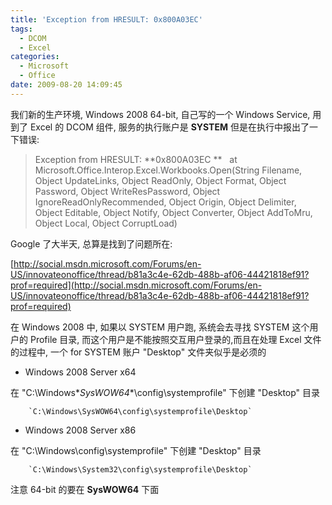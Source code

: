 ```yaml
---
title: 'Exception from HRESULT: 0x800A03EC'
tags:
  - DCOM
  - Excel
categories:
  - Microsoft
  - Office
date: 2009-08-20 14:09:45
---
```


我们新的生产环境, Windows 2008 64-bit, 自己写的一个 Windows Service, 用到了 Excel 的 DCOM 组件, 服务的执行账户是 **SYSTEM** 但是在执行中报出了一下错误:
> Exception from HRESULT: **0x800A03EC
> **   at Microsoft.Office.Interop.Excel.Workbooks.Open(String Filename, Object UpdateLinks, Object ReadOnly, Object Format, Object Password, Object WriteResPassword, Object IgnoreReadOnlyRecommended, Object Origin, Object Delimiter, Object Editable, Object Notify, Object Converter, Object AddToMru, Object Local, Object CorruptLoad)

Google 了大半天, 总算是找到了问题所在:

[http://social.msdn.microsoft.com/Forums/en-US/innovateonoffice/thread/b81a3c4e-62db-488b-af06-44421818ef91?prof=required](http://social.msdn.microsoft.com/Forums/en-US/innovateonoffice/thread/b81a3c4e-62db-488b-af06-44421818ef91?prof=required)

在 Windows 2008 中, 如果以 SYSTEM 用户跑, 系统会去寻找 SYSTEM 这个用户的 Profile 目录, 而这个用户是不能按照交互用户登录的,而且在处理 Excel 文件的过程中, 一个 for SYSTEM 账户 "Desktop" 文件夹似乎是必须的

* Windows 2008 Server x64

在 "C:\Windows\**SysWOW64**\config\systemprofile" 下创建 "Desktop" 目录

		`C:\Windows\SysWOW64\config\systemprofile\Desktop`

* Windows 2008 Server x86

在 "C:\Windows\config\systemprofile" 下创建 "Desktop" 目录

		`C:\Windows\System32\config\systemprofile\Desktop`

注意 64-bit 的要在 **SysWOW64** 下面
